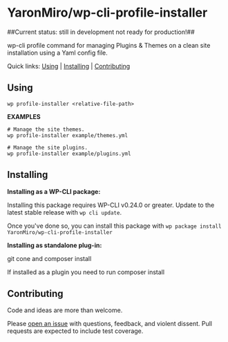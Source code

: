 YaronMiro/wp-cli-profile-installer
===============================

##Current status: still in development not ready for production!##

wp-cli profile command for managing Plugins & Themes on a clean site installation using a Yaml config file.

Quick links: [Using](#using) | [Installing](#installing) | [Contributing](#contributing)

## Using

~~~
wp profile-installer <relative-file-path>
~~~

**EXAMPLES**

    # Manage the site themes.
    wp profile-installer example/themes.yml

    # Manage the site plugins.
    wp profile-installer example/plugins.yml



## Installing

**Installing as a WP-CLI package:**

Installing this package requires WP-CLI v0.24.0 or greater. Update to the latest stable release with `wp cli update`.

Once you've done so, you can install this package with `wp package install YaronMiro/wp-cli-profile-installer`

**Installing as standalone plug-in:**

git cone and composer install


If installed as a plugin you need to run composer install

## Contributing

Code and ideas are more than welcome.

Please [open an issue](https://github.com/YaronMiro/wp-cli-profile-installer/issues) with questions, feedback, and violent dissent. Pull requests are expected to include test coverage.
